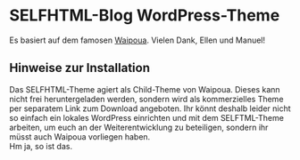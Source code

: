 SELFHTML-Blog WordPress-Theme
=============

Es basiert auf dem famosen [Waipoua](http://www.elmastudio.de/wordpress-themes/waipoua/). Vielen Dank, Ellen und Manuel!

Hinweise zur Installation
-------

Das SELFHTML-Theme agiert als Child-Theme von Waipoua. Dieses kann nicht frei heruntergeladen werden, sondern wird als kommerzielles Theme per separatem Link zum Download angeboten. Ihr könnt deshalb leider nicht so einfach ein lokales WordPress einrichten und mit dem SELFTML-Theme arbeiten, um euch an der Weiterentwicklung zu beteiligen, sondern ihr müsst auch Waipoua vorliegen haben.  
Hm ja, so ist das.